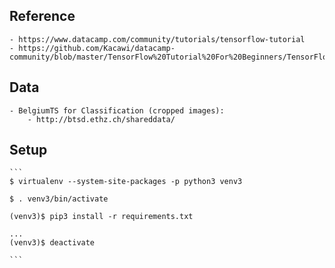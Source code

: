## Reference
    - https://www.datacamp.com/community/tutorials/tensorflow-tutorial
    - https://github.com/Kacawi/datacamp-community/blob/master/TensorFlow%20Tutorial%20For%20Beginners/TensorFlow%20Tutorial%20For%20Beginners.ipynb
    
## Data
    - BelgiumTS for Classification (cropped images):
        - http://btsd.ethz.ch/shareddata/
        
## Setup
    ```
    $ virtualenv --system-site-packages -p python3 venv3

    $ . venv3/bin/activate
    
    (venv3)$ pip3 install -r requirements.txt
    
    ...
    (venv3)$ deactivate

    ```